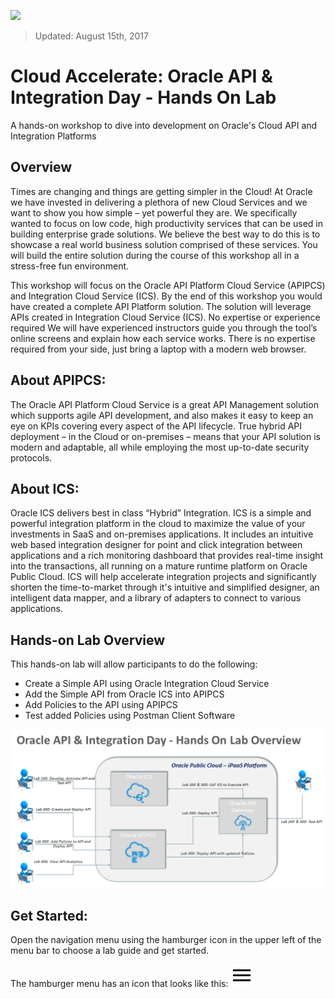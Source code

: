 ![](https://cloudaccelerate.github.io/TTC-CommonContent/images/ttc-logo.png) 
> Updated: August 15th, 2017

# Cloud Accelerate: Oracle API & Integration Day - Hands On Lab
A hands-on workshop to dive into development on Oracle's Cloud API and Integration Platforms

## Overview
Times are changing and things are getting simpler in the Cloud! At Oracle we have invested in delivering a plethora of new Cloud Services and we want to show you how simple – yet powerful they are. We specifically wanted to focus on low code, high productivity services that can be used in building enterprise grade solutions. We believe the best way to do this is to showcase a real world business solution comprised of these services. You will build the entire solution during the course of this workshop all in a stress-free fun environment. 

This workshop will focus on the Oracle API Platform Cloud Service (APIPCS) and Integration Cloud Service (ICS).  By the end of this workshop you would have created a complete API Platform solution.  The solution will leverage APIs created in Integration Cloud Service (ICS). No expertise or experience required We will have experienced instructors guide you through the tool’s online screens and explain how each service works. There is no expertise required from your side, just bring a laptop with a modern web browser.

## About APIPCS: 
The Oracle API Platform Cloud Service is a great API Management solution which supports agile API development, and also makes it easy to keep an eye on KPIs covering every aspect of the API lifecycle. True hybrid API deployment – in the Cloud or on-premises – means that your API solution is modern and adaptable, all while employing the most up-to-date security protocols.

## About ICS: 
Oracle ICS delivers best in class “Hybrid” Integration. ICS is a simple and powerful integration platform in the cloud to maximize the value of your investments in SaaS and on-premises applications. It includes an intuitive web based integration designer for point and click integration between applications and a rich monitoring dashboard that provides real-time insight into the transactions, all running on a mature runtime platform on Oracle Public Cloud. ICS will help accelerate integration projects and significantly shorten the time-to-market through it's intuitive and simplified designer, an intelligent data mapper, and a library of adapters to connect to various applications.

## Hands-on Lab Overview
This hands-on lab will allow participants to do the following:
- Create a Simple API using Oracle Integration Cloud Service
- Add the Simple API from Oracle ICS into APIPCS
- Add Policies to the API using APIPCS
- Test added Policies using Postman Client Software

![](images/overview-image.png)

## Get Started: 
Open the navigation menu using the hamburger icon in the upper left of the menu bar to choose a lab guide and get started.

The hamburger menu has an icon that looks like this: <img src="images/menu.svg">

